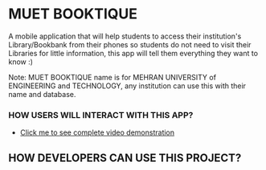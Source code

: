 # MUET BOOKTIQUE

A mobile application that will help students to access their institution's Library/Bookbank from their phones so students do not need to visit their Libraries for little information, this app will tell them everything they want to know :) 

Note: MUET BOOKTIQUE name is for MEHRAN UNIVERSITY of ENGINEERING and TECHNOLOGY, any institution can use this with their name and database.

### HOW USERS WILL INTERACT WITH THIS APP?

- [Click me to see complete video demonstration](https://www.youtube.com/SaadRajpoot)





## HOW DEVELOPERS CAN USE THIS PROJECT?
